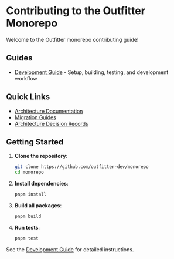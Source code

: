 # Contributing to the Outfitter Monorepo

Welcome to the Outfitter monorepo contributing guide!

## Guides

- [Development Guide](development.md) - Setup, building, testing, and development workflow

## Quick Links

- [Architecture Documentation](../architecture/)
- [Migration Guides](../migration/)
- [Architecture Decision Records](../decisions/)

## Getting Started

1. **Clone the repository**:

   ```bash
   git clone https://github.com/outfitter-dev/monorepo
   cd monorepo
   ```

2. **Install dependencies**:

   ```bash
   pnpm install
   ```

3. **Build all packages**:

   ```bash
   pnpm build
   ```

4. **Run tests**:
   ```bash
   pnpm test
   ```

See the [Development Guide](development.md) for detailed instructions.
